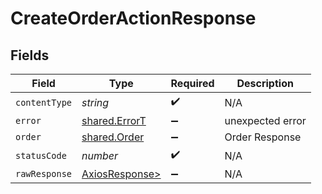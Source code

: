 # CreateOrderActionResponse


## Fields

| Field                                                    | Type                                                     | Required                                                 | Description                                              |
| -------------------------------------------------------- | -------------------------------------------------------- | -------------------------------------------------------- | -------------------------------------------------------- |
| `contentType`                                            | *string*                                                 | :heavy_check_mark:                                       | N/A                                                      |
| `error`                                                  | [shared.ErrorT](../../models/shared/errort.md)           | :heavy_minus_sign:                                       | unexpected error                                         |
| `order`                                                  | [shared.Order](../../models/shared/order.md)             | :heavy_minus_sign:                                       | Order Response                                           |
| `statusCode`                                             | *number*                                                 | :heavy_check_mark:                                       | N/A                                                      |
| `rawResponse`                                            | [AxiosResponse>](https://axios-http.com/docs/res_schema) | :heavy_minus_sign:                                       | N/A                                                      |